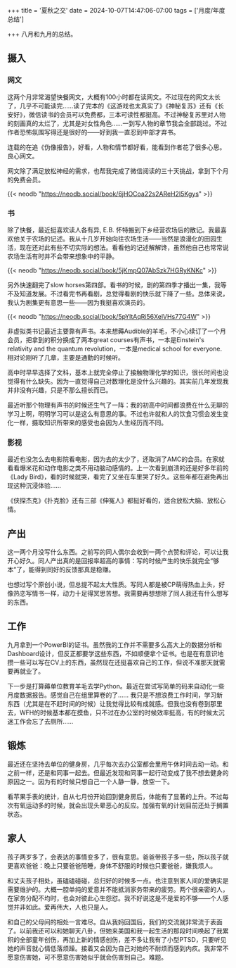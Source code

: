 +++
title = '夏秋之交'
date = 2024-10-07T14:47:06-07:00
tags = ['月度/年度总结']

+++
八月和九月的总结。
## 摄入
### 网文
这两个月非常渴望快餐网文，大概有100小时都在读网文。不过现在的网文太长了，几乎不可能读完……读了完本的《这游戏也太真实了》《神秘复苏》还有《长安好》，微信读书的会员可以免费都，三本可读性都挺高。不过神秘复苏里对人物的刻画真的太烂了，尤其是对女性角色……一到写人物的章节我会全部跳过。不过作者恐怖氛围写得还是很好的——好到我一直忍到中部才弃书。

连载的在追《伪像报告》，好看，人物和情节都好看，能看到作者花了很多心思。良心网文。

网文除了满足放松神经的需求，也帮我完成了微信阅读的三十天挑战，拿到下个月的免费会员。

{{< neodb "https://neodb.social/book/6jHOCoa22s2AReH2I5Kgys" >}}

### 书
除了快餐，最近挺喜欢读人各有异, E.B. 怀特搬到下乡经营农场后的散记。我最喜欢他关于农场的记述。我从十几岁开始向往农场生活——当然是浪漫化的田园生活，现在还对此有些不切实际的想法。看看他的记述解解馋，虽然他自己也常常说农场生活有时并不会带来想象中的平静。

{{< neodb "https://neodb.social/book/5jKmpQ07AbSzk7HGRyKNKc" >}}

另外快速翻完了slow horses第四部。看书的时候，剧的第四季才播出一集，我等不及知道发展。不过看完书再看剧，总觉得看剧的快乐就下降了一些。总体来说，我认为剧集更有意思一些——因为我挺喜欢演员的。

{{< neodb "https://neodb.social/book/5pYltAqRi56XelVHs77G4W" >}}

非虚拟类书记最近主要靠有声书。本来想薅Audible的羊毛，不小心续订了一个月会员，把拿到的积分换成了两本great courses有声书，一本是Einstein's relativity and the quantum revolution，一本是medical school for everyone. 相对论刚听了几章，主要是通勤的时候听。

高中时早早选择了文科，基本上就完全停止了接触物理化学的知识，很长时间也没觉得有什么缺失。因为一直觉得自己对数理化是没什么兴趣的。其实前几年发现我并非没有兴趣，只是不那么擅长而已。

最近听那个物理有声书的时候还生气了一阵：我的初高中时间都浪费在什么无聊的学习上啊，明明学习可以是这么有意思的事。不过也许就和人的饮食习惯会发生变化一样，摄取知识所带来的感受也会因为人生经历而不同。

### 影视

最近也没怎么去电影院看电影，因为去的太少了，还取消了AMC的会员。在家就看看爆米花和动作电影之类不用动脑动感情的。上一次看到崩溃的还是好多年前的《Lady Bird》，看的时候就哭，看完了又坐在车里哭了好久。这些年都在避免再出现这种沉浸体验……

《侠探杰克》《扑克脸》还有三部《伸冤人》都挺好看的，适合放松大脑、放松心情。

## 产出
这一两个月没写什么东西。之前写的同人偶尔会收到一两个点赞和评论，可以让我开心好久。同人产出真的是回报率超高的事情：写的时候产生的快乐就完全“够本”了，能得到同好的反馈那真是稳赚。

也想过写个原创小说，但总提不起太大性质。写同人都是被CP萌得热血上头，好像热恋写情书一样，动力十足得冥思苦想。我需要再想想除了同人我还有什么想写的东西。

## 工作
九月拿到一个PowerBI的证书。虽然我的工作并不需要多么高大上的数据分析和Dashboard设计，但反正都要学这些东西，不如顺便拿个证书。也是在有意识地攒一些可以写在CV上的东西，虽然现在还挺喜欢自己的工作，但说不准那天就需要再就业了。

下一步是打算薅单位教育羊毛去学Python。最近在尝试写简单的码来自动化一些月度数据报告。感觉自己在组里算卷的了…… 我只是不想浪费工作时间，学习新东西（尤其是在不赶时间的时候）让我觉得比较有成就感。但我也没有卷到那里去，WFH的时候基本都在摸鱼，只不过在办公室的时候效率挺高，有的时候太沉迷工作会忘了去厕所……

## 锻炼
最近还在坚持去单位的健身房，几乎每次去办公室都会里用午休时间去动一动。和之前一样，还是和同事一起去。但最近发现和同事一起行动变成了我不想去健身的原因之一。因为有的时候只想自己一个人静一静，放空一下。

看苹果手表的统计，自从七月份开始回到健身房后，体能有了显著的上升。不过每次有氧运动多的时候，就会出现头晕恶心的反应。加强有氧的计划目前还处于搁置状态。

## 家人
孩子两岁多了，会表达的事情变多了，很有意思。爸爸带孩子多一些，所以孩子就更喜欢爸爸：晚上只要爸爸陪睡，身体不舒服的时候也只要爸爸，嫌我烦人。

和丈夫孩子相处，虽磕磕碰碰，总归好的时候多一点。也注意到家人间的爱确实是需要维护的。大概一腔单纯的爱意并不能抵消家务带来的疲劳。两个很亲密的人，在家务分配不均时，也会对彼此心生怨怼。我不好说这是不是爱的不够——个人感觉并非如此。爱再伟大，人也只是人。

和自己的父母间的相处一言难尽。自从我妈回国后，我们的交流就非常流于表面了。以前我还可以和她聊天八卦，但她来美国和我一起生活的那段时间唤起了我累积的全部童年创伤，再加上新的情感创伤，差不多让我有了小型PTSD，只要听见她的声音就心情低落烦躁。接着又会因为自己对她的不耐烦而感到内疚。我非常不愿意伤害她，可不愿意伤害她似乎就会伤害到自己。难题。


